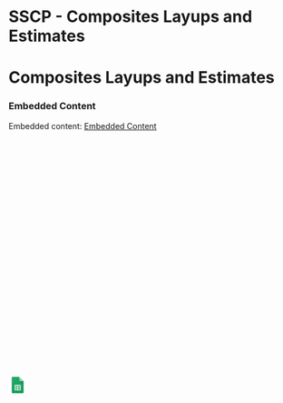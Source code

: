 # SSCP - Composites Layups and Estimates

# Composites Layups and Estimates

[](https://docs.google.com/spreadsheets/d/1Jmn5hdXNL2ag3zb-hG3hPvjsgMv7URa2xBnG5TcmLVM/edit)

### Embedded Content

Embedded content: [Embedded Content]()

<iframe width="100%" height="400" src="" frameborder="0"></iframe>

![](../../../../assets/sheets_32dp.png)

